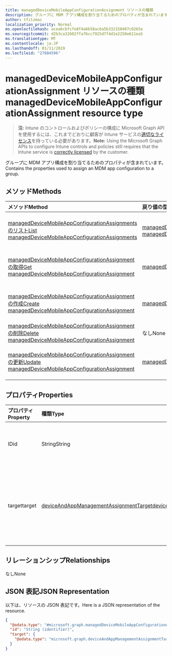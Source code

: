 ```yaml
---
title: managedDeviceMobileAppConfigurationAssignment リソースの種類
description: グループに MDM アプリ構成を割り当てるためのプロパティが含まれています。
author: tfitzmac
localization_priority: Normal
ms.openlocfilehash: acea6cbfcfe8f4a6b58ac6a5b332150407c0265e
ms.sourcegitcommit: d2b3ca32602ffa76cc7925d7f4d1e2258e611ea5
ms.translationtype: MT
ms.contentlocale: ja-JP
ms.lasthandoff: 01/11/2019
ms.locfileid: "27884596"
---
```

# <a name="manageddevicemobileappconfigurationassignment-resource-type"></a><span data-ttu-id="87f4b-103">managedDeviceMobileAppConfigurationAssignment リソースの種類</span><span class="sxs-lookup"><span data-stu-id="87f4b-103">managedDeviceMobileAppConfigurationAssignment resource type</span></span>

> <span data-ttu-id="87f4b-104">**注:** Intune のコントロールおよびポリシーの構成に Microsoft Graph API を使用するには、これまでどおりに顧客が Intune サービスの[適切なライセンス](https://go.microsoft.com/fwlink/?linkid=839381)を持っている必要があります。</span><span class="sxs-lookup"><span data-stu-id="87f4b-104">**Note:** Using the Microsoft Graph APIs to configure Intune controls and policies still requires that the Intune service is [correctly licensed](https://go.microsoft.com/fwlink/?linkid=839381) by the customer.</span></span>

<span data-ttu-id="87f4b-105">グループに MDM アプリ構成を割り当てるためのプロパティが含まれています。</span><span class="sxs-lookup"><span data-stu-id="87f4b-105">Contains the properties used to assign an MDM app configuration to a group.</span></span>
## <a name="methods"></a><span data-ttu-id="87f4b-106">メソッド</span><span class="sxs-lookup"><span data-stu-id="87f4b-106">Methods</span></span>
|<span data-ttu-id="87f4b-107">メソッド</span><span class="sxs-lookup"><span data-stu-id="87f4b-107">Method</span></span>|<span data-ttu-id="87f4b-108">戻り値の型</span><span class="sxs-lookup"><span data-stu-id="87f4b-108">Return Type</span></span>|<span data-ttu-id="87f4b-109">説明</span><span class="sxs-lookup"><span data-stu-id="87f4b-109">Description</span></span>|
|:---|:---|:---|
|[<span data-ttu-id="87f4b-110">managedDeviceMobileAppConfigurationAssignments のリスト</span><span class="sxs-lookup"><span data-stu-id="87f4b-110">List managedDeviceMobileAppConfigurationAssignments</span></span>](../api/intune-apps-manageddevicemobileappconfigurationassignment-list.md)|<span data-ttu-id="87f4b-111">[managedDeviceMobileAppConfigurationAssignment](../resources/intune-apps-manageddevicemobileappconfigurationassignment.md) コレクション</span><span class="sxs-lookup"><span data-stu-id="87f4b-111">[managedDeviceMobileAppConfigurationAssignment](../resources/intune-apps-manageddevicemobileappconfigurationassignment.md) collection</span></span>|<span data-ttu-id="87f4b-112">[managedDeviceMobileAppConfigurationAssignment](../resources/intune-apps-manageddevicemobileappconfigurationassignment.md) オブジェクトのプロパティとリレーションシップをリストします。</span><span class="sxs-lookup"><span data-stu-id="87f4b-112">List properties and relationships of the [managedDeviceMobileAppConfigurationAssignment](../resources/intune-apps-manageddevicemobileappconfigurationassignment.md) objects.</span></span>|
|[<span data-ttu-id="87f4b-113">managedDeviceMobileAppConfigurationAssignment の取得</span><span class="sxs-lookup"><span data-stu-id="87f4b-113">Get managedDeviceMobileAppConfigurationAssignment</span></span>](../api/intune-apps-manageddevicemobileappconfigurationassignment-get.md)|[<span data-ttu-id="87f4b-114">managedDeviceMobileAppConfigurationAssignment</span><span class="sxs-lookup"><span data-stu-id="87f4b-114">managedDeviceMobileAppConfigurationAssignment</span></span>](../resources/intune-apps-manageddevicemobileappconfigurationassignment.md)|<span data-ttu-id="87f4b-115">[managedDeviceMobileAppConfigurationAssignment](../resources/intune-apps-manageddevicemobileappconfigurationassignment.md) オブジェクトのプロパティとリレーションシップを読み取ります。</span><span class="sxs-lookup"><span data-stu-id="87f4b-115">Read properties and relationships of the [managedDeviceMobileAppConfigurationAssignment](../resources/intune-apps-manageddevicemobileappconfigurationassignment.md) object.</span></span>|
|[<span data-ttu-id="87f4b-116">managedDeviceMobileAppConfigurationAssignment の作成</span><span class="sxs-lookup"><span data-stu-id="87f4b-116">Create managedDeviceMobileAppConfigurationAssignment</span></span>](../api/intune-apps-manageddevicemobileappconfigurationassignment-create.md)|[<span data-ttu-id="87f4b-117">managedDeviceMobileAppConfigurationAssignment</span><span class="sxs-lookup"><span data-stu-id="87f4b-117">managedDeviceMobileAppConfigurationAssignment</span></span>](../resources/intune-apps-manageddevicemobileappconfigurationassignment.md)|<span data-ttu-id="87f4b-118">新しい [managedDeviceMobileAppConfigurationAssignment](../resources/intune-apps-manageddevicemobileappconfigurationassignment.md) オブジェクトを作成します。</span><span class="sxs-lookup"><span data-stu-id="87f4b-118">Create a new [managedDeviceMobileAppConfigurationAssignment](../resources/intune-apps-manageddevicemobileappconfigurationassignment.md) object.</span></span>|
|[<span data-ttu-id="87f4b-119">managedDeviceMobileAppConfigurationAssignment の削除</span><span class="sxs-lookup"><span data-stu-id="87f4b-119">Delete managedDeviceMobileAppConfigurationAssignment</span></span>](../api/intune-apps-manageddevicemobileappconfigurationassignment-delete.md)|<span data-ttu-id="87f4b-120">なし</span><span class="sxs-lookup"><span data-stu-id="87f4b-120">None</span></span>|<span data-ttu-id="87f4b-121">[managedDeviceMobileAppConfigurationAssignment](../resources/intune-apps-manageddevicemobileappconfigurationassignment.md) を削除します。</span><span class="sxs-lookup"><span data-stu-id="87f4b-121">Deletes a [managedDeviceMobileAppConfigurationAssignment](../resources/intune-apps-manageddevicemobileappconfigurationassignment.md).</span></span>|
|[<span data-ttu-id="87f4b-122">managedDeviceMobileAppConfigurationAssignment の更新</span><span class="sxs-lookup"><span data-stu-id="87f4b-122">Update managedDeviceMobileAppConfigurationAssignment</span></span>](../api/intune-apps-manageddevicemobileappconfigurationassignment-update.md)|[<span data-ttu-id="87f4b-123">managedDeviceMobileAppConfigurationAssignment</span><span class="sxs-lookup"><span data-stu-id="87f4b-123">managedDeviceMobileAppConfigurationAssignment</span></span>](../resources/intune-apps-manageddevicemobileappconfigurationassignment.md)|<span data-ttu-id="87f4b-124">[managedDeviceMobileAppConfigurationAssignment](../resources/intune-apps-manageddevicemobileappconfigurationassignment.md) オブジェクトのプロパティを更新します。</span><span class="sxs-lookup"><span data-stu-id="87f4b-124">Update the properties of a [managedDeviceMobileAppConfigurationAssignment](../resources/intune-apps-manageddevicemobileappconfigurationassignment.md) object.</span></span>|

## <a name="properties"></a><span data-ttu-id="87f4b-125">プロパティ</span><span class="sxs-lookup"><span data-stu-id="87f4b-125">Properties</span></span>
|<span data-ttu-id="87f4b-126">プロパティ</span><span class="sxs-lookup"><span data-stu-id="87f4b-126">Property</span></span>|<span data-ttu-id="87f4b-127">種類</span><span class="sxs-lookup"><span data-stu-id="87f4b-127">Type</span></span>|<span data-ttu-id="87f4b-128">説明</span><span class="sxs-lookup"><span data-stu-id="87f4b-128">Description</span></span>|
|:---|:---|:---|
|<span data-ttu-id="87f4b-129">ID</span><span class="sxs-lookup"><span data-stu-id="87f4b-129">id</span></span>|<span data-ttu-id="87f4b-130">String</span><span class="sxs-lookup"><span data-stu-id="87f4b-130">String</span></span>|<span data-ttu-id="87f4b-131">エンティティの一意識別子。</span><span class="sxs-lookup"><span data-stu-id="87f4b-131">Unique identifier of the entity.</span></span>|
|<span data-ttu-id="87f4b-132">target</span><span class="sxs-lookup"><span data-stu-id="87f4b-132">target</span></span>|[<span data-ttu-id="87f4b-133">deviceAndAppManagementAssignmentTarget</span><span class="sxs-lookup"><span data-stu-id="87f4b-133">deviceAndAppManagementAssignmentTarget</span></span>](../resources/intune-shared-deviceandappmanagementassignmenttarget.md)|<span data-ttu-id="87f4b-134">T & C ポリシーが割り当てられる、割り当て先です。</span><span class="sxs-lookup"><span data-stu-id="87f4b-134">Assignment target that the T&C policy is assigned to.</span></span>|

## <a name="relationships"></a><span data-ttu-id="87f4b-135">リレーションシップ</span><span class="sxs-lookup"><span data-stu-id="87f4b-135">Relationships</span></span>
<span data-ttu-id="87f4b-136">なし</span><span class="sxs-lookup"><span data-stu-id="87f4b-136">None</span></span>
## <a name="json-representation"></a><span data-ttu-id="87f4b-137">JSON 表記</span><span class="sxs-lookup"><span data-stu-id="87f4b-137">JSON Representation</span></span>
<span data-ttu-id="87f4b-138">以下は、リソースの JSON 表記です。</span><span class="sxs-lookup"><span data-stu-id="87f4b-138">Here is a JSON representation of the resource.</span></span>
<!-- {
  "blockType": "resource",
  "keyProperty": "id",
  "@odata.type": "microsoft.graph.managedDeviceMobileAppConfigurationAssignment"
}
-->
``` json
{
  "@odata.type": "#microsoft.graph.managedDeviceMobileAppConfigurationAssignment",
  "id": "String (identifier)",
  "target": {
    "@odata.type": "microsoft.graph.deviceAndAppManagementAssignmentTarget"
  }
}
```



